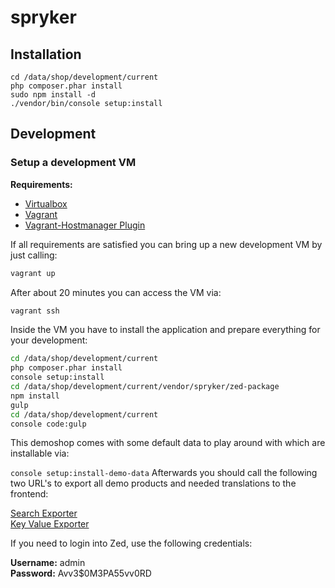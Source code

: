 spryker
=======

## Installation

```
cd /data/shop/development/current
php composer.phar install
sudo npm install -d
./vendor/bin/console setup:install
```

## Development

### Setup a development VM

__Requirements:__

* [Virtualbox](https://www.virtualbox.org/wiki/Downloads)
* [Vagrant](https://www.vagrantup.com/downloads.html)
* [Vagrant-Hostmanager Plugin](https://github.com/smdahlen/vagrant-hostmanager)

If all requirements are satisfied you can bring up a new development VM by just calling:

```bash
vagrant up
```

After about 20 minutes you can access the VM via:

```bash
vagrant ssh
```

Inside the VM you have to install the application and prepare everything for your development:

```bash
cd /data/shop/development/current
php composer.phar install
console setup:install
cd /data/shop/development/current/vendor/spryker/zed-package
npm install
gulp
cd /data/shop/development/current
console code:gulp
```

This demoshop comes with some default data to play around with which are installable via:

```console setup:install-demo-data```
Afterwards you should call the following two URL's to export all demo products and needed translations to the frontend:

[Search Exporter](http://zed.de.spryker.dev/frontend-exporter/cronjob/export-search?verbose=true)  
[Key Value Exporter](http://zed.de.spryker.dev/frontend-exporter/cronjob/export-key-value?verbose=true)

If you need to login into Zed, use the following credentials:

**Username:** admin  
**Password:** Avv3$0M3PA55vv0RD
